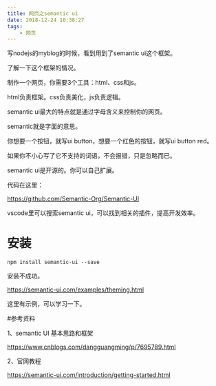 ```yaml
---
title: 网页之semantic ui
date: 2018-12-24 10:38:27
tags:
	- 网页
---
```






写nodejs的myblog的时候，看到用到了semantic ui这个框架。

了解一下这个框架的情况。

制作一个网页，你需要3个工具：html、css和js。

html负责框架。css负责美化，js负责逻辑。



semantic ui最大的特点就是通过字母含义来控制你的网页。

semantic就是字面的意思。

你想要一个按钮，就写ui button，想要一个红色的按钮，就写ui button red。

如果你不小心写了它不支持的词语，不会报错，只是忽略而已。

semantic ui是开源的。你可以自己扩展。

代码在这里：

https://github.com/Semantic-Org/Semantic-UI



vscode里可以搜索semantic ui，可以找到相关的插件，提高开发效率。



# 安装

```
npm install semantic-ui --save
```

安装不成功。



https://semantic-ui.com/examples/theming.html

这里有示例，可以学习一下。



#参考资料

1、semantic UI 基本思路和框架

https://www.cnblogs.com/dangguangming/p/7695789.html

2、官网教程

https://semantic-ui.com/introduction/getting-started.html